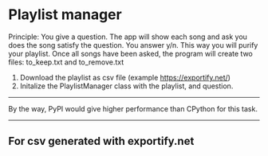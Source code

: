 # Playlist manager

Principle: You give a question. The app will show each song and ask you does the song satisfy the question.
You answer y/n. This way you will purify your playlist.
Once all songs have been asked, the program will create two files: to_keep.txt and to_remove.txt


1. Download the playlist as csv file (example https://exportify.net/)
2. Initalize the PlaylistManager class with the playlist, and question.


---

By the way, PyPI would give higher performance than CPython for this task.

---
## For csv generated with exportify.net


